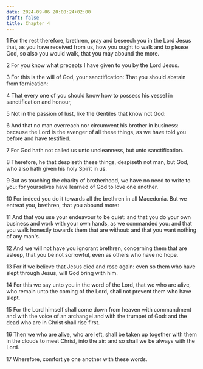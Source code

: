 ```yaml
---
date: 2024-09-06 20:00:24+02:00
draft: false
title: Chapter 4
---
```




1 For the rest therefore, brethren, pray and beseech you in the Lord Jesus that, as you have received from us, how you ought to walk and to please God, so also you would walk, that you may abound the more.

2 For you know what precepts I have given to you by the Lord Jesus.

3 For this is the will of God, your sanctification: That you should abstain from fornication:

4 That every one of you should know how to possess his vessel in sanctification and honour,

5 Not in the passion of lust, like the Gentiles that know not God:

6 And that no man overreach nor circumvent his brother in business: because the Lord is the avenger of all these things, as we have told you before and have testified.

7 For God hath not called us unto uncleanness, but unto sanctification.

8 Therefore, he that despiseth these things, despiseth not man, but God, who also hath given his holy Spirit in us.

9 But as touching the charity of brotherhood, we have no need to write to you: for yourselves have learned of God to love one another.

10 For indeed you do it towards all the brethren in all Macedonia. But we entreat you, brethren, that you abound more:

11 And that you use your endeavour to be quiet: and that you do your own business and work with your own hands, as we commanded you: and that you walk honestly towards them that are without: and that you want nothing of any man's.

12 And we will not have you ignorant brethren, concerning them that are asleep, that you be not sorrowful, even as others who have no hope.

13 For if we believe that Jesus died and rose again: even so them who have slept through Jesus, will God bring with him.

14 For this we say unto you in the word of the Lord, that we who are alive, who remain unto the coming of the Lord, shall not prevent them who have slept.

15 For the Lord himself shall come down from heaven with commandment and with the voice of an archangel and with the trumpet of God: and the dead who are in Christ shall rise first.

16 Then we who are alive, who are left, shall be taken up together with them in the clouds to meet Christ, into the air: and so shall we be always with the Lord.

17 Wherefore, comfort ye one another with these words.


